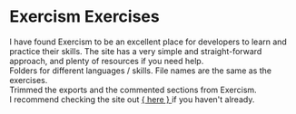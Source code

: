 # Exercism Exercises

<p>
  I have found Exercism to be an excellent place for developers to learn and practice their skills.
  The site has a very simple and straight-forward approach, and plenty of resources if you need help.
<br />
  Folders for different languages / skills.
  File names are the same as the exercises.
<br />
  Trimmed the exports and the commented sections from Exercism.
<br />
  I recommend checking the site out <a href="https://exercism.org/dashboard" target="_blank"> { here } </a> if you haven't already. 
</p>
